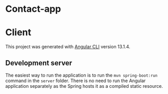 # Contact-app
# Client

This project was generated with [Angular CLI](https://github.com/angular/angular-cli) version 13.1.4.

## Development server

The easiest way to run the application is to run the `mvn spring-boot:run` command in the `server` folder.
There is no need to run the Angular application separately as the Spring hosts it as a compiled static resource.
